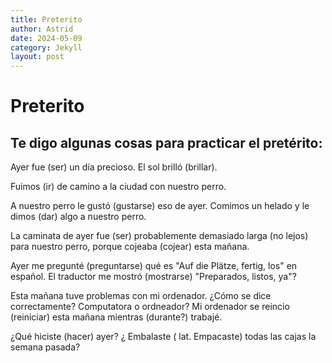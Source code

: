 ```yaml
---
title: Preterito
author: Astrid
date: 2024-05-09
category: Jekyll
layout: post
---
```


# Preterito

## Te digo algunas cosas para practicar el pretérito:

Ayer fue (ser) un día precioso. El sol brilló (brillar).

Fuimos (ir) de camino a la ciudad con nuestro perro.

A nuestro perro le gustó (gustarse) eso de ayer. Comimos un helado y le dimos (dar) algo a nuestro perro.

La caminata de ayer fue (ser) probablemente demasiado larga (no lejos) para nuestro perro, porque cojeaba (cojear) esta mañana.

Ayer me pregunté (preguntarse) qué es "Auf die Plätze, fertig, los" en español. El traductor me mostró (mostrarse) "Preparados, listos, ya"?

Esta mañana tuve problemas con mi ordenador. ¿Cómo se dice correctamente? Computatora o ordneador?
Mi ordenador se reincio (reiniciar) esta mañana mientras (durante?) trabajé.

¿Qué hiciste (hacer) ayer? ¿ Embalaste ( lat. Empacaste) todas las cajas la semana pasada?

